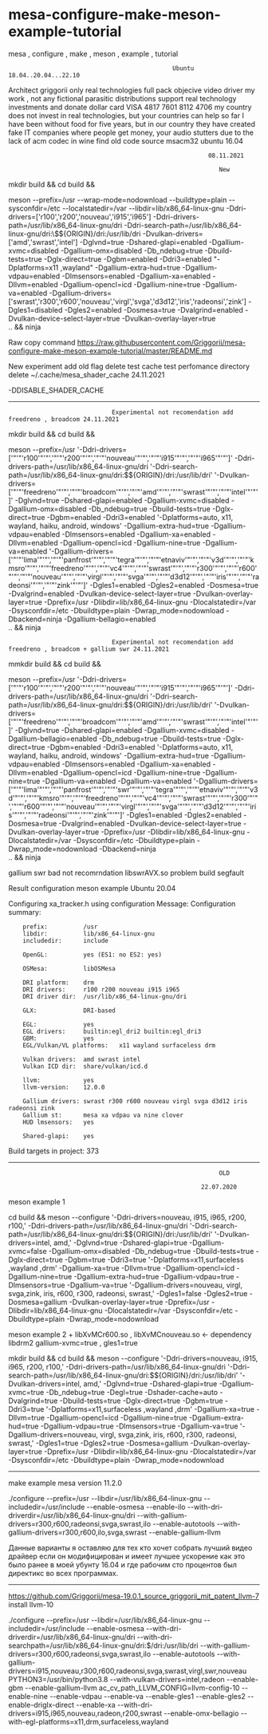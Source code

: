 # mesa-configure-make-meson-example-tutorial
mesa , configure , make , meson , example , tutorial

                                                  Ubuntu 18.04..20.04...22.10

Architect griggorii only real technologies full pack objecive video driver my work , not any fictional parasitic distributions support real technology investments and donate dollar card VISA 4817 7601 8112 4706 my country does not invest in real technologies, but your countries can help so far I have been without food for five years, but in our country they have created fake IT companies where people get money, your audio stutters due to the lack of acm codec in wine find old code source msacm32 ubuntu 16.04


                                                            08.11.2021
                                                            
                                                               New
                                                               
                                                               

mkdir build &&
cd    build &&

meson --prefix=/usr --wrap-mode=nodownload --buildtype=plain --sysconfdir=/etc --localstatedir=/var --libdir=lib/x86_64-linux-gnu -Ddri-drivers=\['r100','r200','nouveau','i915','i965'\] -Ddri-drivers-path=/usr/lib/x86_64-linux-gnu/dri -Ddri-search-path=/usr/lib/x86_64-linux-gnu/dri:\\\$\${ORIGIN}/dri:/usr/lib/dri -Dvulkan-drivers=\['amd','swrast','intel'\] -Dglvnd=true -Dshared-glapi=enabled -Dgallium-xvmc=disabled -Dgallium-omx=disabled -Db_ndebug=true -Dbuild-tests=true -Dglx-direct=true -Dgbm=enabled -Ddri3=enabled "-Dplatforms=x11 ,wayland" -Dgallium-extra-hud=true -Dgallium-vdpau=enabled -Dlmsensors=enabled -Dgallium-xa=enabled -Dllvm=enabled -Dgallium-opencl=icd -Dgallium-nine=true -Dgallium-va=enabled -Dgallium-drivers=\['swrast','r300','r600','nouveau','virgl','svga','d3d12','iris','radeonsi','zink'\] -Dgles1=disabled -Dgles2=enabled -Dosmesa=true -Dvalgrind=enabled -Dvulkan-device-select-layer=true -Dvulkan-overlay-layer=true      \
      ..                 &&
ninja

Raw copy command https://raw.githubusercontent.com/Griggorii/mesa-configure-make-meson-example-tutorial/master/README.md

New experiment add old flag delete test cache test perfomance directory delete ~/.cache/mesa_shader_cache 24.11.2021 

-DDISABLE_SHADER_CACHE

_______________________________________________________________________________________________________________________________________

                                 Experimental not recomendation add freedreno , broadcom 24.11.2021
                                             
mkdir build &&
cd    build &&

meson --prefix=/usr '-Ddri-drivers=['"'"'r100'"'"','"'"'r200'"'"','"'"'nouveau'"'"','"'"'i915'"'"','"'"'i965'"'"']' -Ddri-drivers-path=/usr/lib/x86_64-linux-gnu/dri '-Ddri-search-path=/usr/lib/x86_64-linux-gnu/dri:\$${ORIGIN}/dri:/usr/lib/dri' '-Dvulkan-drivers=['"'"'freedreno'"'"','"'"'broadcom'"'"','"'"'amd'"'"','"'"'swrast'"'"','"'"'intel'"'"']' -Dglvnd=true -Dshared-glapi=enabled -Dgallium-xvmc=disabled -Dgallium-omx=disabled -Db_ndebug=true -Dbuild-tests=true -Dglx-direct=true -Dgbm=enabled -Ddri3=enabled '-Dplatforms=auto, x11, wayland, haiku, android, windows' -Dgallium-extra-hud=true -Dgallium-vdpau=enabled -Dlmsensors=enabled -Dgallium-xa=enabled -Dllvm=enabled -Dgallium-opencl=icd -Dgallium-nine=true -Dgallium-va=enabled '-Dgallium-drivers=['"'"'lima'"'"','"'"'panfrost'"'"','"'"'tegra'"'"','"'"'etnaviv'"'"','"'"'v3d'"'"','"'"'kmsro'"'"','"'"'freedreno'"'"','"'"'vc4'"'"','"'"'swrast'"'"','"'"'r300'"'"','"'"'r600'"'"','"'"'nouveau'"'"','"'"'virgl'"'"','"'"'svga'"'"','"'"'d3d12'"'"','"'"'iris'"'"','"'"'radeonsi'"'"','"'"'zink'"'"']' -Dgles1=enabled -Dgles2=enabled -Dosmesa=true -Dvalgrind=enabled -Dvulkan-device-select-layer=true -Dvulkan-overlay-layer=true -Dprefix=/usr -Dlibdir=lib/x86_64-linux-gnu -Dlocalstatedir=/var -Dsysconfdir=/etc -Dbuildtype=plain -Dwrap_mode=nodownload -Dbackend=ninja -Dgallium-bellagio=enabled      \
      ..                 &&
ninja

                                 Experimental not recomendation add freedreno , broadcom + gallium swr 24.11.2021
                                          

mmkdir build &&
cd    build &&

meson --prefix=/usr '-Ddri-drivers=['"'"'r100'"'"','"'"'r200'"'"','"'"'nouveau'"'"','"'"'i915'"'"','"'"'i965'"'"']' -Ddri-drivers-path=/usr/lib/x86_64-linux-gnu/dri '-Ddri-search-path=/usr/lib/x86_64-linux-gnu/dri:\$${ORIGIN}/dri:/usr/lib/dri' '-Dvulkan-drivers=['"'"'freedreno'"'"','"'"'broadcom'"'"','"'"'amd'"'"','"'"'swrast'"'"','"'"'intel'"'"']' -Dglvnd=true -Dshared-glapi=enabled -Dgallium-xvmc=disabled -Dgallium-bellagio=enabled -Db_ndebug=true -Dbuild-tests=true -Dglx-direct=true -Dgbm=enabled -Ddri3=enabled '-Dplatforms=auto, x11, wayland, haiku, android, windows' -Dgallium-extra-hud=true -Dgallium-vdpau=enabled -Dlmsensors=enabled -Dgallium-xa=enabled -Dllvm=enabled -Dgallium-opencl=icd -Dgallium-nine=true -Dgallium-nine=true -Dgallium-va=enabled -Dgallium-va=enabled '-Dgallium-drivers=['"'"'lima'"'"','"'"'panfrost'"'"','"'"'swr'"'"','"'"'tegra'"'"','"'"'etnaviv'"'"','"'"'v3d'"'"','"'"'kmsro'"'"','"'"'freedreno'"'"','"'"'vc4'"'"','"'"'swrast'"'"','"'"'r300'"'"','"'"'r600'"'"','"'"'nouveau'"'"','"'"'virgl'"'"','"'"'svga'"'"','"'"'d3d12'"'"','"'"'iris'"'"','"'"'radeonsi'"'"','"'"'zink'"'"']' -Dgles1=enabled -Dgles2=enabled -Dosmesa=true -Dvalgrind=enabled -Dvulkan-device-select-layer=true -Dvulkan-overlay-layer=true -Dprefix=/usr -Dlibdir=lib/x86_64-linux-gnu -Dlocalstatedir=/var -Dsysconfdir=/etc -Dbuildtype=plain -Dwrap_mode=nodownload -Dbackend=ninja      \
      ..                 &&
ninja

gallium swr bad not recomrndation libswrAVX.so problem build segfault

Result configuration meson example Ubuntu 20.04

Configuring xa_tracker.h using configuration
Message: Configuration summary:
        
        prefix:          /usr
        libdir:          lib/x86_64-linux-gnu
        includedir:      include
        
        OpenGL:          yes (ES1: no ES2: yes)
        
        OSMesa:          libOSMesa
        
        DRI platform:    drm
        DRI drivers:     r100 r200 nouveau i915 i965
        DRI driver dir:  /usr/lib/x86_64-linux-gnu/dri
        
        GLX:             DRI-based
        
        EGL:             yes
        EGL drivers:     builtin:egl_dri2 builtin:egl_dri3
        GBM:             yes
        EGL/Vulkan/VL platforms:   x11 wayland surfaceless drm
        
        Vulkan drivers:  amd swrast intel
        Vulkan ICD dir:  share/vulkan/icd.d
        
        llvm:            yes
        llvm-version:    12.0.0
        
        Gallium drivers: swrast r300 r600 nouveau virgl svga d3d12 iris radeonsi zink
        Gallium st:      mesa xa vdpau va nine clover
        HUD lmsensors:   yes
        
        Shared-glapi:    yes

Build targets in project: 373
_______________________________________________________________________________________________________________________________________

                                                               OLD 

                                                          22.07.2020
                              

meson example 1

cd build && meson --configure '-Ddri-drivers=nouveau, i915, i965, r200, r100,' -Ddri-drivers-path=/usr/lib/x86_64-linux-gnu/dri '-Ddri-search-path=/usr/lib/x86_64-linux-gnu/dri:\$${ORIGIN}/dri:/usr/lib/dri' '-Dvulkan-drivers=intel, amd,' -Dglvnd=true -Dshared-glapi=true -Dgallium-xvmc=false -Dgallium-omx=disabled -Db_ndebug=true -Dbuild-tests=true -Dglx-direct=true -Dgbm=true -Ddri3=true '-Dplatforms=x11,surfaceless ,wayland ,drm' -Dgallium-xa=true -Dllvm=true -Dgallium-opencl=icd -Dgallium-nine=true -Dgallium-extra-hud=true -Dgallium-vdpau=true -Dlmsensors=true -Dgallium-va=true '-Dgallium-drivers=nouveau, virgl, svga,zink, iris, r600, r300, radeonsi, swrast,' -Dgles1=false -Dgles2=true -Dosmesa=gallium -Dvulkan-overlay-layer=true -Dprefix=/usr -Dlibdir=lib/x86_64-linux-gnu -Dlocalstatedir=/var -Dsysconfdir=/etc -Dbuildtype=plain -Dwrap_mode=nodownload


 meson example 2 + libXvMCr600.so , libXvMCnouveau.so <- dependency libdrm2 gallium-xvmc=true , gles1=true
 
 mkdir build && cd build && meson --configure '-Ddri-drivers=nouveau, i915, i965, r200, r100,' -Ddri-drivers-path=/usr/lib/x86_64-linux-gnu/dri '-Ddri-search-path=/usr/lib/x86_64-linux-gnu/dri:\$${ORIGIN}/dri:/usr/lib/dri' '-Dvulkan-drivers=intel, amd,' -Dglvnd=true -Dshared-glapi=true -Dgallium-xvmc=true -Db_ndebug=true -Degl=true -Dshader-cache=auto -Dvalgrind=true -Dbuild-tests=true -Dglx-direct=true -Dgbm=true -Ddri3=true '-Dplatforms=x11,surfaceless ,wayland ,drm' -Dgallium-xa=true -Dllvm=true -Dgallium-opencl=icd -Dgallium-nine=true -Dgallium-extra-hud=true -Dgallium-vdpau=true -Dlmsensors=true -Dgallium-va=true '-Dgallium-drivers=nouveau, virgl, svga,zink, iris, r600, r300, radeonsi, swrast,' -Dgles1=true -Dgles2=true -Dosmesa=gallium -Dvulkan-overlay-layer=true -Dprefix=/usr -Dlibdir=lib/x86_64-linux-gnu -Dlocalstatedir=/var -Dsysconfdir=/etc -Dbuildtype=plain -Dwrap_mode=nodownload
 
 -------------------------------------------------------------------------------------------------------------------------------
 
 make example mesa version 11.2.0
 
 ./configure --prefix=/usr --libdir=/usr/lib/x86_64-linux-gnu --includedir=/usr/include --enable-osmesa --enable-ilo --with-dri-driverdir=/usr/lib/x86_64-linux-gnu/dri --with-gallium-drivers=r300,r600,radeonsi,svga,swrast,ilo --enable-autotools --with-gallium-drivers=r300,r600,ilo,svga,swrast --enable-gallium-llvm
 
 
 Данные варианты я оставляю для тех кто хочет собрать лучший видео драйвер если он модифицирован и имеет лучшее ускорение как это было ранее в моей убунту 16.04 и где рабочим сто процентов был директикс во всех программах.
 
  _______________________________________________________________________________________________________________________________________________
 
 https://github.com/Griggorii/mesa-19.0.1_source_griggorii_mit_patent_llvm-7 install llvm-10
 
 ./configure --prefix=/usr --libdir=/usr/lib/x86_64-linux-gnu --includedir=/usr/include --enable-osmesa --with-dri-driverdir=/usr/lib/x86_64-linux-gnu/dri --with-dri-searchpath=/usr/lib/x86_64-linux-gnu/dri:$/dri:/usr/lib/dri --with-gallium-drivers=r300,r600,radeonsi,svga,swrast,ilo --enable-autotools --with-gallium-drivers=i915,nouveau,r300,r600,radeonsi,svga,swrast,virgl,swr,nouveau PYTHON3=/usr/bin/python3.8 --with-vulkan-drivers=intel,radeon  --enable-gbm --enable-gallium-llvm ac_cv_path_LLVM_CONFIG=llvm-config-10 --enable-nine --enable-vdpau --enable-va --enable-gles1 --enable-gles2 --enable-driglx-direct --enable-xa --with-dri-drivers=i915,i965,nouveau,radeon,r200,swrast --enable-omx-bellagio --with-egl-platforms=x11,drm,surfaceless,wayland



